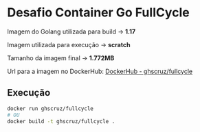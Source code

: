 # Desafio Container Go FullCycle

Imagem do Golang utilizada para build -> **1.17**

Imagem utilizada para execução -> **scratch**

Tamanho da imagem final -> **1.772MB**

Url para a imagem no DockerHub: [DockerHub - ghscruz/fullcycle](https://hub.docker.com/r/ghscruz/fullcycle)

## Execução
```sh
docker run ghscruz/fullcycle
# OU
docker build -t ghscruz/fullcycle .
```
